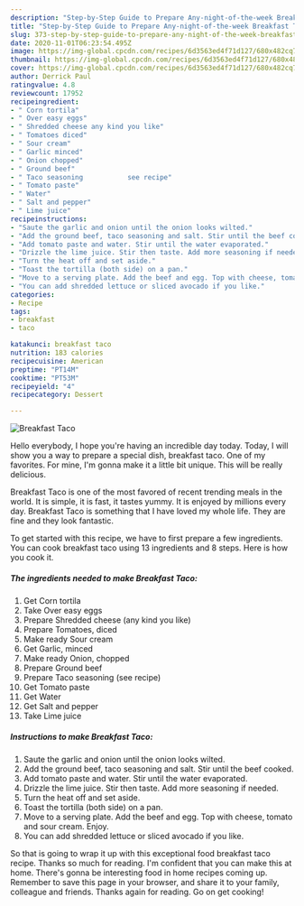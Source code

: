 ```yaml
---
description: "Step-by-Step Guide to Prepare Any-night-of-the-week Breakfast Taco"
title: "Step-by-Step Guide to Prepare Any-night-of-the-week Breakfast Taco"
slug: 373-step-by-step-guide-to-prepare-any-night-of-the-week-breakfast-taco
date: 2020-11-01T06:23:54.495Z
image: https://img-global.cpcdn.com/recipes/6d3563ed4f71d127/680x482cq70/breakfast-taco-recipe-main-photo.jpg
thumbnail: https://img-global.cpcdn.com/recipes/6d3563ed4f71d127/680x482cq70/breakfast-taco-recipe-main-photo.jpg
cover: https://img-global.cpcdn.com/recipes/6d3563ed4f71d127/680x482cq70/breakfast-taco-recipe-main-photo.jpg
author: Derrick Paul
ratingvalue: 4.8
reviewcount: 17952
recipeingredient:
- " Corn tortila"
- " Over easy eggs"
- " Shredded cheese any kind you like"
- " Tomatoes diced"
- " Sour cream"
- " Garlic minced"
- " Onion chopped"
- " Ground beef"
- " Taco seasoning           see recipe"
- " Tomato paste"
- " Water"
- " Salt and pepper"
- " Lime juice"
recipeinstructions:
- "Saute the garlic and onion until the onion looks wilted."
- "Add the ground beef, taco seasoning and salt. Stir until the beef cooked."
- "Add tomato paste and water. Stir until the water evaporated."
- "Drizzle the lime juice. Stir then taste. Add more seasoning if needed."
- "Turn the heat off and set aside."
- "Toast the tortilla (both side) on a pan."
- "Move to a serving plate. Add the beef and egg. Top with cheese, tomato and sour cream. Enjoy."
- "You can add shredded lettuce or sliced avocado if you like."
categories:
- Recipe
tags:
- breakfast
- taco

katakunci: breakfast taco 
nutrition: 183 calories
recipecuisine: American
preptime: "PT14M"
cooktime: "PT53M"
recipeyield: "4"
recipecategory: Dessert

---
```



![Breakfast Taco](https://img-global.cpcdn.com/recipes/6d3563ed4f71d127/680x482cq70/breakfast-taco-recipe-main-photo.jpg)

Hello everybody, I hope you're having an incredible day today. Today, I will show you a way to prepare a special dish, breakfast taco. One of my favorites. For mine, I'm gonna make it a little bit unique. This will be really delicious.

Breakfast Taco is one of the most favored of recent trending meals in the world. It is simple, it is fast, it tastes yummy. It is enjoyed by millions every day. Breakfast Taco is something that I have loved my whole life. They are fine and they look fantastic.




To get started with this recipe, we have to first prepare a few ingredients. You can cook breakfast taco using 13 ingredients and 8 steps. Here is how you cook it.

<!--inarticleads1-->

##### The ingredients needed to make Breakfast Taco:

1. Get  Corn tortila
1. Take  Over easy eggs
1. Prepare  Shredded cheese (any kind you like)
1. Prepare  Tomatoes, diced
1. Make ready  Sour cream
1. Get  Garlic, minced
1. Make ready  Onion, chopped
1. Prepare  Ground beef
1. Prepare  Taco seasoning           (see recipe)
1. Get  Tomato paste
1. Get  Water
1. Get  Salt and pepper
1. Take  Lime juice




<!--inarticleads2-->

##### Instructions to make Breakfast Taco:

1. Saute the garlic and onion until the onion looks wilted.
1. Add the ground beef, taco seasoning and salt. Stir until the beef cooked.
1. Add tomato paste and water. Stir until the water evaporated.
1. Drizzle the lime juice. Stir then taste. Add more seasoning if needed.
1. Turn the heat off and set aside.
1. Toast the tortilla (both side) on a pan.
1. Move to a serving plate. Add the beef and egg. Top with cheese, tomato and sour cream. Enjoy.
1. You can add shredded lettuce or sliced avocado if you like.




So that is going to wrap it up with this exceptional food breakfast taco recipe. Thanks so much for reading. I'm confident that you can make this at home. There's gonna be interesting food in home recipes coming up. Remember to save this page in your browser, and share it to your family, colleague and friends. Thanks again for reading. Go on get cooking!

